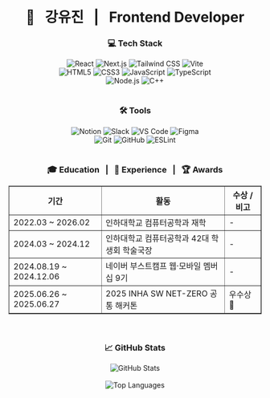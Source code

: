 <div align="center">

<h1>🚀 &nbsp;  강유진 &nbsp; | &nbsp; Frontend Developer </h1>

<h3><b>💻 Tech Stack</b></h3>
<a ef="https://react.dev/" target="_blank">
  <img src="https://img.shields.io/badge/React-61DAFB?style=for-the-badge&logo=react&logoColor=white" alt="React"/>
</a>
<a ef="https://nextjs.org/" target="_blank">
  <img src="https://img.shields.io/badge/Next.js-000000?style=for-the-badge&logo=next.js&logoColor=white" alt="Next.js"/>
</a>
<a ef="https://tailwindcss.com/" target="_blank">
  <img src="https://img.shields.io/badge/Tailwind%20CSS-06B6D4?style=for-the-badge&logo=tailwind-css&logoColor=white" alt="Tailwind CSS"/>
</a>
<a ef="https://vitejs.dev/" target="_blank">
  <img src="https://img.shields.io/badge/Vite-646CFF?style=for-the-badge&logo=vite&logoColor=white" alt="Vite"/>
</a>
<br>
<a ef="https://developer.mozilla.org/ko/docs/Web/HTML" target="_blank">
  <img src="https://img.shields.io/badge/HTML5-E34F26?style=for-the-badge&logo=html5&logoColor=white" alt="HTML5"/>
</a>
<a ef="https://developer.mozilla.org/ko/docs/Web/CSS" target="_blank">
  <img src="https://img.shields.io/badge/CSS3-1572B6?style=for-the-badge&logo=css3&logoColor=white" alt="CSS3"/>
</a>
<a ef="https://developer.mozilla.org/ko/docs/Web/JavaScript" target="_blank">
  <img src="https://img.shields.io/badge/JavaScript-F7DF1E?style=for-the-badge&logo=javascript&logoColor=black" alt="JavaScript"/>
</a>
<a ef="https://www.typescriptlang.org/" target="_blank">
  <img src="https://img.shields.io/badge/TypeScript-3178C6?style=for-the-badge&logo=typescript&logoColor=white" alt="TypeScript"/>
</a>
<br>
<a ef="https://nodejs.org/" target="_blank">
  <img src="https://img.shields.io/badge/Node.js-339933?style=for-the-badge&logo=node.js&logoColor=white" alt="Node.js"/>
</a>
<a ef="https://isocpp.org/" target="_blank">
  <img src="https://img.shields.io/badge/C++-00599C?style=for-the-badge&logo=c%2B%2B&logoColor=white" alt="C++"/>
</a>

<br>
<br>

<h3>🛠️ Tools</h3>
<a ef="https://www.notion.so/" target="_blank">
  <img src="https://img.shields.io/badge/Notion-000000?style=for-the-badge&logo=notion&logoColor=white" alt="Notion"/>
</a>
<a ef="https://slack.com/" target="_blank">
  <img src="https://img.shields.io/badge/Slack-4A154B?style=for-the-badge&logo=slack&logoColor=white" alt="Slack"/>
</a>
<a ef="https://code.visualstudio.com/" target="_blank">
  <img src="https://img.shields.io/badge/VS%20Code-007ACC?style=for-the-badge&logo=visual-studio-code&logoColor=white" alt="VS Code"/>
</a>
<a ef="https://www.figma.com/" target="_blank">
  <img src="https://img.shields.io/badge/Figma-F24E1E?style=for-the-badge&logo=figma&logoColor=white" alt="Figma"/>
</a>
<br>
<a ef="https://git-scm.com/" target="_blank">
  <img src="https://img.shields.io/badge/Git-F05032?style=for-the-badge&logo=git&logoColor=white" alt="Git"/>
</a>
<a ef="https://github.com/" target="_blank">
  <img src="https://img.shields.io/badge/GitHub-181717?style=for-the-badge&logo=github&logoColor=white" alt="GitHub"/>
</a>
<a ef="https://eslint.org/" target="_blank">
  <img src="https://img.shields.io/badge/ESLint-4B32C3?style=for-the-badge&logo=eslint&logoColor=white" alt="ESLint"/>
</a>

<br>
<br>

<h3>🎓 Education &nbsp; | &nbsp; 🚀 Experience  &nbsp; | &nbsp; 🏆 Awards</h3>
<table align="center" border="1" cellpadding="10" cellspacing="0">
  <thead>
    <tr>
      <th>기간</th>
      <th>활동</th>
      <th>수상 / 비고</th>
    </tr>
  </thead>
  <tbody>
    <tr>
      <td>2022.03 ~ 2026.02</td>
      <td>인하대학교 컴퓨터공학과 재학</td>
      <td>-</td>
    </tr>
    <tr>
      <td>2024.03 ~ 2024.12</td>
      <td>인하대학교 컴퓨터공학과 42대 학생회 학술국장</td>
      <td>-</td>
    </tr>
    <tr>
      <td>2024.08.19 ~ 2024.12.06</td>
      <td>네이버 부스트캠프 웹·모바일 멤버십 9기</td>
      <td>-</td>
    </tr>
    <tr>
      <td>2025.06.26 ~ 2025.06.27</td>
      <td>2025 INHA SW NET-ZERO 공통 해커톤</td>
      <td>우수상 🥈</td>
    </tr>
  </tbody>
</table>

<br>

<h3>📈 GitHub Stats</h3>
<div align="center">
  <a ef="https://github.com/using2">
    <img src="https://github-readme-stats.vercel.app/api?username=using2&show_icons=true&count_private=true&hide_border=true" alt="GitHub Stats" />
  </a>
</div>
<br>
<div align="center">
  <a ef="https://github.com/using2">
    <img src="https://github-readme-stats.vercel.app/api/top-langs/?username=using2&langs_count=5&layout=compact" alt="Top Languages" />
  </a>
</div>

</div>
